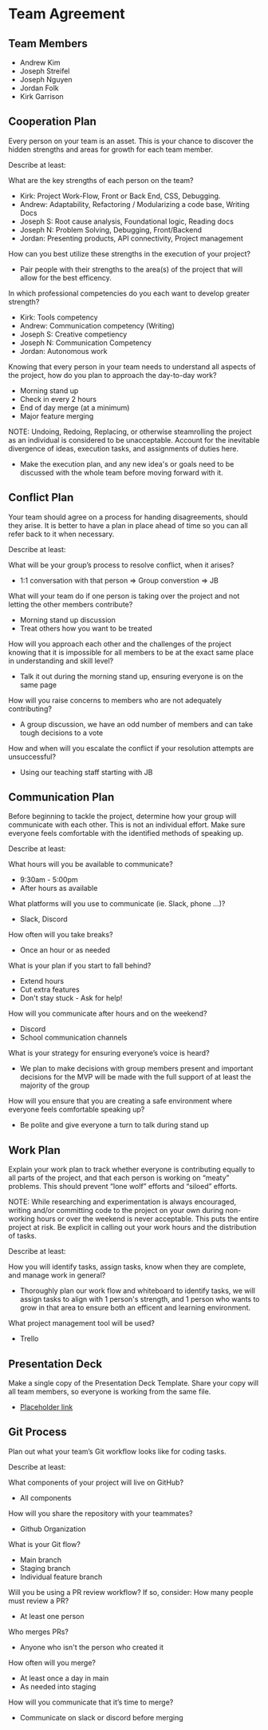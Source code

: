# Team Agreement

## Team Members
- Andrew Kim
- Joseph Streifel
- Joseph Nguyen
- Jordan Folk
- Kirk Garrison

## Cooperation Plan

Every person on your team is an asset. This is your chance to discover the hidden strengths and areas for growth for each team member.

Describe at least:

What are the key strengths of each person on the team?

- Kirk: Project Work-Flow, Front or Back End, CSS, Debugging.
- Andrew: Adaptability, Refactoring / Modularizing a code base, Writing Docs
- Joseph S: Root cause analysis, Foundational logic, Reading docs
- Joseph N: Problem Solving, Debugging, Front/Backend
- Jordan: Presenting products, API connectivity, Project management

How can you best utilize these strengths in the execution of your project?

- Pair people with their strengths to the area(s) of the project that will allow for the best efficency.

In which professional competencies do you each want to develop greater strength?

- Kirk: Tools competency
- Andrew: Communication competency (Writing)
- Joseph S: Creative competiency
- Joseph N: Communication Competency
- Jordan: Autonomous work

Knowing that every person in your team needs to understand all aspects of the project, how do you plan to approach the day-to-day work?

- Morning stand up
- Check in every 2 hours
- End of day merge (at a minimum)
- Major feature merging

NOTE: Undoing, Redoing, Replacing, or otherwise steamrolling the project as an individual is considered to be unacceptable. Account for the inevitable divergence of ideas, execution tasks, and assignments of duties here.

- Make the execution plan, and any new idea's or goals need to be discussed with the whole team before moving forward with it.

## Conflict Plan

Your team should agree on a process for handing disagreements, should they arise. It is better to have a plan in place ahead of time so you can all refer back to it when necessary.

Describe at least:

What will be your group’s process to resolve conflict, when it arises?

- 1:1 conversation with that person => Group converstion => JB

What will your team do if one person is taking over the project and not letting the other members contribute?

- Morning stand up discussion
- Treat others how you want to be treated

How will you approach each other and the challenges of the project knowing that it is impossible for all members to be at the exact same place in understanding and skill level?

- Talk it out during the morning stand up, ensuring everyone is on the same page

How will you raise concerns to members who are not adequately contributing?

- A group discussion, we have an odd number of members and can take tough decisions to a vote

How and when will you escalate the conflict if your resolution attempts are unsuccessful?

- Using our teaching staff starting with JB

## Communication Plan

Before beginning to tackle the project, determine how your group will communicate with each other. This is not an individual effort. Make sure everyone feels comfortable with the identified methods of speaking up.

Describe at least:

What hours will you be available to communicate?

- 9:30am - 5:00pm
- After hours as available

What platforms will you use to communicate (ie. Slack, phone …)?

- Slack, Discord

How often will you take breaks?

- Once an hour or as needed

What is your plan if you start to fall behind?

- Extend hours
- Cut extra features
- Don't stay stuck - Ask for help!

How will you communicate after hours and on the weekend?

- Discord
- School communication channels

What is your strategy for ensuring everyone’s voice is heard?

- We plan to make decisions with group members present and important decisions for the MVP will be made with the full support of at least the majority of the group

How will you ensure that you are creating a safe environment where everyone feels comfortable speaking up?

- Be polite and give everyone a turn to talk during stand up

## Work Plan

Explain your work plan to track whether everyone is contributing equally to all parts of the project, and that each person is working on “meaty” problems. This should prevent “lone wolf” efforts and “siloed” efforts.

NOTE: While researching and experimentation is always encouraged, writing and/or committing code to the project on your own during non-working hours or over the weekend is never acceptable. This puts the entire project at risk. Be explicit in calling out your work hours and the distribution of tasks.

Describe at least:

How you will identify tasks, assign tasks, know when they are complete, and manage work in general?

- Thoroughly plan our work flow and whiteboard to identify tasks, we will assign tasks to align with 1 person's strength, and 1 person who wants to grow in that area to ensure both an efficent and learning environment.

What project management tool will be used?

- Trello 

## Presentation Deck

Make a single copy of the Presentation Deck Template. Share your copy will all team members, so everyone is working from the same file.

- [Placeholder link]()

## Git Process

Plan out what your team’s Git workflow looks like for coding tasks.

Describe at least:

What components of your project will live on GitHub?

- All components

How will you share the repository with your teammates?

- Github Organization

What is your Git flow?

- Main branch
- Staging branch
- Individual feature branch

Will you be using a PR review workflow? If so, consider:
How many people must review a PR?

- At least one person

Who merges PRs?

- Anyone who isn't the person who created it

How often will you merge?

- At least once a day in main
- As needed into staging

How will you communicate that it’s time to merge?

- Communicate on slack or discord before merging

